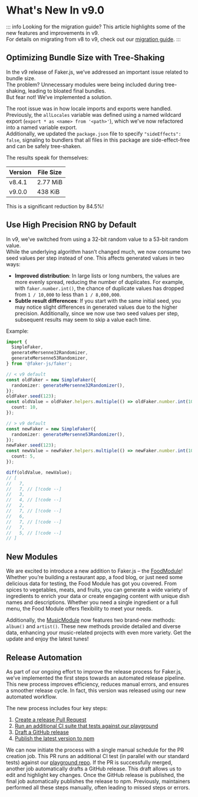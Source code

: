 # What's New In v9.0

::: info Looking for the migration guide?
This article highlights some of the new features and improvements in v9.  
For details on migrating from v8 to v9, check out our [migration guide](https://v9.fakerjs.dev/guide/upgrading).
:::

## Optimizing Bundle Size with Tree-Shaking

In the v9 release of Faker.js, we’ve addressed an important issue related to bundle size. \
The problem? Unnecessary modules were being included during tree-shaking, leading to bloated final bundles. \
But fear not! We’ve implemented a solution.

The root issue was in how locale imports and exports were handled. \
Previously, the `allLocales` variable was defined using a named wildcard export (`export * as <name> from '<path>'`), which we’ve now refactored into a named variable export. \
Additionally, we updated the `package.json` file to specify `"sideEffects": false`, signaling to bundlers that all files in this package are side-effect-free and can be safely tree-shaken.

The results speak for themselves:

| Version | File Size |
| ------- | --------- |
| v8.4.1  | 2.77 MiB  |
| v9.0.0  | 438 KiB   |

This is a significant reduction by 84.5%!

## Use High Precision RNG by Default

In v9, we’ve switched from using a 32-bit random value to a 53-bit random value. \
While the underlying algorithm hasn’t changed much, we now consume two seed values per step instead of one.
This affects generated values in two ways:

- **Improved distribution**: In large lists or long numbers, the values are more evenly spread, reducing the number of duplicates. For example, with `faker.number.int()`, the chance of duplicate values has dropped from `1 / 10,000` to less than `1 / 8,000,000`.
- **Subtle result differences**: If you start with the same initial seed, you may notice slight differences in generated values due to the higher precision. Additionally, since we now use two seed values per step, subsequent results may seem to skip a value each time.

Example:

```ts
import {
  SimpleFaker,
  generateMersenne32Randomizer,
  generateMersenne53Randomizer,
} from '@faker-js/faker';

// < v9 default
const oldFaker = new SimpleFaker({
  randomizer: generateMersenne32Randomizer(),
});
oldFaker.seed(123);
const oldValue = oldFaker.helpers.multiple(() => oldFaker.number.int(10), {
  count: 10,
});

// > v9 default
const newFaker = new SimpleFaker({
  randomizer: generateMersenne53Randomizer(),
});
newFaker.seed(123);
const newValue = newFaker.helpers.multiple(() => newFaker.number.int(10), {
  count: 5,
});

diff(oldValue, newValue);
// [
//   7,
//   7, // [!code --]
//   3,
//   4, // [!code --]
//   2,
//   7, // [!code --]
//   6,
//   7, // [!code --]
//   7,
//   5, // [!code --]
// ]
```

## New Modules

We are excited to introduce a new addition to Faker.js – the [FoodModule](https://v9.fakerjs.dev/api/food.html)! \
Whether you’re building a restaurant app, a food blog, or just need some delicious data for testing, the Food Module has got you covered.
From spices to vegetables, meats, and fruits, you can generate a wide variety of ingredients to enrich your data or create engaging content with unique dish names and descriptions.
Whether you need a single ingredient or a full menu, the Food Module offers flexibility to meet your needs.

Additionally, the [MusicModule](https://v9.fakerjs.dev/api/music.html) now features two brand-new methods: `album()` and `artist()`.
These new methods provide detailed and diverse data, enhancing your music-related projects with even more variety.
Get the update and enjoy the latest tunes!

## Release Automation

As part of our ongoing effort to improve the release process for Faker.js, we’ve implemented the first steps towards an automated release pipeline.  
This new process improves efficiency, reduces manual errors, and ensures a smoother release cycle. In fact, this version was released using our new automated workflow.

The new process includes four key steps:

1. [Create a release Pull Request](https://github.com/faker-js/faker/pull/2981)
2. [Run an additional CI suite that tests against our playground](https://github.com/faker-js/faker/pull/2988)
3. [Draft a GitHub release](https://github.com/faker-js/faker/pull/2990)
4. [Publish the latest version to npm](https://github.com/faker-js/faker/pull/2991)

We can now initiate the process with a single manual schedule for the PR creation job.
This PR runs an additional CI test (in parallel with our standard tests) against our [playground repo](https://github.com/faker-js/playground).
If the PR is successfully merged, another job automatically drafts a GitHub release.
This draft allows us to edit and highlight key changes.
Once the GitHub release is published, the final job automatically publishes the release to npm.
Previously, maintainers performed all these steps manually, often leading to missed steps or errors.
